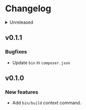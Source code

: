 # Changelog

<details>
<summary>Unreleased</summary>

### BREAKING CHANGES

- Move `bin/build` to `./build`

### New features

### Bugfixes

- Update `bin` in `composer.json`

</details>

## v0.1.1

### Bugfixes

- Update `bin` in `composer.json`

## v0.1.0

### New features

- Add `bin/build` context command.